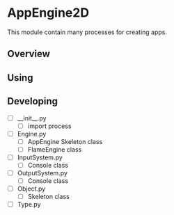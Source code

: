# AppEngine2D
This module contain many processes for creating apps.

## Overview

## Using

## Developing
- [ ] \_\_init__.py
  - [ ] import process
- [ ] Engine.py
  - [ ] AppEngine Skeleton class
  - [ ] FlameEngine class
- [ ] InputSystem.py
  - [ ] Console class
- [ ] OutputSystem.py
  - [ ] Console class
- [ ] Object.py
  - [ ] Skeleton class
- [ ] Type.py
